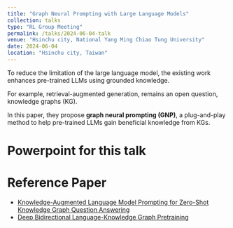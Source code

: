 ```yaml
---
title: "Graph Neural Prompting with Large Language Models"
collection: talks
type: "RL Group Meeting"
permalink: /talks/2024-06-04-talk
venue: "Hsinchu city, National Yang Ming Chiao Tung University"
date: 2024-06-04
location: "Hsinchu city, Taiwan"
---
```


To reduce the limitation of the large language model, the existing work enhances pre-trained LLMs using grounded knowledge.

For example, retrieval-augmented generation, remains an open question, knowledge graphs (KG).

In this paper, they propose **graph neural prompting (GNP)**, a plug-and-play method to help pre-trained LLMs gain beneficial knowledge from KGs.

Powerpoint for this talk
=====
<!-- <iframe src="https://www.slideshare.net/slideshow/embed_code/key/M5vwZpPEfMpwnO?startSlide=1" width="100%" height="486" frameborder="0" marginwidth="0" marginheight="0" scrolling="no" style="border:1px solid #CCC; border-width:1px; margin-bottom:5px;max-width: 100%;" allowfullscreen></iframe> -->

Reference Paper
=====
- [Knowledge-Augmented Language Model Prompting for Zero-Shot Knowledge Graph Question Answering](https://aclanthology.org/2023.nlrse-1.7/)
- [Deep Bidirectional Language-Knowledge Graph Pretraining](https://papers.nips.cc/paper_files/paper/2022/hash/f224f056694bcfe465c5d84579785761-Abstract-Conference.html)
